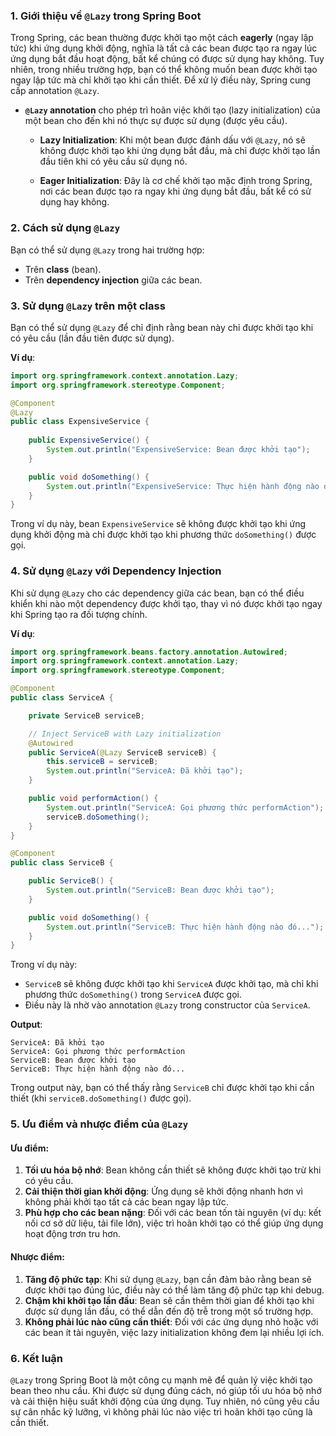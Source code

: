 ### 1. **Giới thiệu về `@Lazy` trong Spring Boot**

Trong Spring, các bean thường được khởi tạo một cách **eagerly** (ngay lập tức) khi ứng dụng khởi động, nghĩa là tất cả các bean được tạo ra ngay lúc ứng dụng bắt đầu hoạt động, bất kể chúng có được sử dụng hay không. Tuy nhiên, trong nhiều trường hợp, bạn có thể không muốn bean được khởi tạo ngay lập tức mà chỉ khởi tạo khi cần thiết. Để xử lý điều này, Spring cung cấp annotation `@Lazy`.

- **`@Lazy` annotation** cho phép trì hoãn việc khởi tạo (lazy initialization) của một bean cho đến khi nó thực sự được sử dụng (được yêu cầu).

    - **Lazy Initialization**: Khi một bean được đánh dấu với `@Lazy`, nó sẽ không được khởi tạo khi ứng dụng bắt đầu, mà chỉ được khởi tạo lần đầu tiên khi có yêu cầu sử dụng nó.

    - **Eager Initialization**: Đây là cơ chế khởi tạo mặc định trong Spring, nơi các bean được tạo ra ngay khi ứng dụng bắt đầu, bất kể có sử dụng hay không.

### 2. **Cách sử dụng `@Lazy`**

Bạn có thể sử dụng `@Lazy` trong hai trường hợp:
- Trên **class** (bean).
- Trên **dependency injection** giữa các bean.

### 3. **Sử dụng `@Lazy` trên một class**

Bạn có thể sử dụng `@Lazy` để chỉ định rằng bean này chỉ được khởi tạo khi có yêu cầu (lần đầu tiên được sử dụng).

**Ví dụ**:

```java
import org.springframework.context.annotation.Lazy;
import org.springframework.stereotype.Component;

@Component
@Lazy
public class ExpensiveService {
    
    public ExpensiveService() {
        System.out.println("ExpensiveService: Bean được khởi tạo");
    }

    public void doSomething() {
        System.out.println("ExpensiveService: Thực hiện hành động nào đó...");
    }
}
```

Trong ví dụ này, bean `ExpensiveService` sẽ không được khởi tạo khi ứng dụng khởi động mà chỉ được khởi tạo khi phương thức `doSomething()` được gọi.

### 4. **Sử dụng `@Lazy` với Dependency Injection**

Khi sử dụng `@Lazy` cho các dependency giữa các bean, bạn có thể điều khiển khi nào một dependency được khởi tạo, thay vì nó được khởi tạo ngay khi Spring tạo ra đối tượng chính.

**Ví dụ**:

```java
import org.springframework.beans.factory.annotation.Autowired;
import org.springframework.context.annotation.Lazy;
import org.springframework.stereotype.Component;

@Component
public class ServiceA {

    private ServiceB serviceB;

    // Inject ServiceB with Lazy initialization
    @Autowired
    public ServiceA(@Lazy ServiceB serviceB) {
        this.serviceB = serviceB;
        System.out.println("ServiceA: Đã khởi tạo");
    }

    public void performAction() {
        System.out.println("ServiceA: Gọi phương thức performAction");
        serviceB.doSomething();
    }
}

@Component
public class ServiceB {

    public ServiceB() {
        System.out.println("ServiceB: Bean được khởi tạo");
    }

    public void doSomething() {
        System.out.println("ServiceB: Thực hiện hành động nào đó...");
    }
}
```

Trong ví dụ này:
- `ServiceB` sẽ không được khởi tạo khi `ServiceA` được khởi tạo, mà chỉ khi phương thức `doSomething()` trong `ServiceA` được gọi.
- Điều này là nhờ vào annotation `@Lazy` trong constructor của `ServiceA`.

**Output**:

```
ServiceA: Đã khởi tạo
ServiceA: Gọi phương thức performAction
ServiceB: Bean được khởi tạo
ServiceB: Thực hiện hành động nào đó...
```

Trong output này, bạn có thể thấy rằng `ServiceB` chỉ được khởi tạo khi cần thiết (khi `serviceB.doSomething()` được gọi).

### 5. **Ưu điểm và nhược điểm của `@Lazy`**

#### **Ưu điểm**:
1. **Tối ưu hóa bộ nhớ**: Bean không cần thiết sẽ không được khởi tạo trừ khi có yêu cầu.
2. **Cải thiện thời gian khởi động**: Ứng dụng sẽ khởi động nhanh hơn vì không phải khởi tạo tất cả các bean ngay lập tức.
3. **Phù hợp cho các bean nặng**: Đối với các bean tốn tài nguyên (ví dụ: kết nối cơ sở dữ liệu, tải file lớn), việc trì hoãn khởi tạo có thể giúp ứng dụng hoạt động trơn tru hơn.

#### **Nhược điểm**:
1. **Tăng độ phức tạp**: Khi sử dụng `@Lazy`, bạn cần đảm bảo rằng bean sẽ được khởi tạo đúng lúc, điều này có thể làm tăng độ phức tạp khi debug.
2. **Chậm khi khởi tạo lần đầu**: Bean sẽ cần thêm thời gian để khởi tạo khi được sử dụng lần đầu, có thể dẫn đến độ trễ trong một số trường hợp.
3. **Không phải lúc nào cũng cần thiết**: Đối với các ứng dụng nhỏ hoặc với các bean ít tài nguyên, việc lazy initialization không đem lại nhiều lợi ích.

### 6. **Kết luận**

`@Lazy` trong Spring Boot là một công cụ mạnh mẽ để quản lý việc khởi tạo bean theo nhu cầu. Khi được sử dụng đúng cách, nó giúp tối ưu hóa bộ nhớ và cải thiện hiệu suất khởi động của ứng dụng. Tuy nhiên, nó cũng yêu cầu sự cân nhắc kỹ lưỡng, vì không phải lúc nào việc trì hoãn khởi tạo cũng là cần thiết.